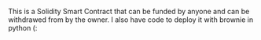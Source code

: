 This is a Solidity Smart Contract that can be funded by anyone and can be withdrawed from by the owner.
I also have code to deploy it with brownie in python (:
